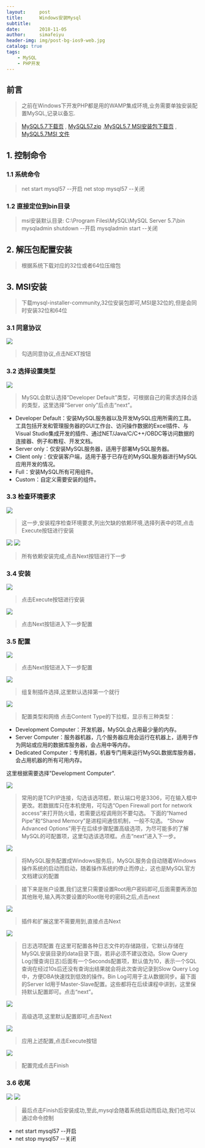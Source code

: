 ```yaml
---
layout:     post
title:      Windows安装Mysql
subtitle:
date:       2018-11-05
author:     simafeiyu
header-img: img/post-bg-ios9-web.jpg
catalog: true
tags:
    - MySQL
    - PHP开发
---
```



## 前言

> 之前在Windows下开发PHP都是用的WAMP集成环境,业务需要单独安装配置MySQL,记录以备忘.

> [MySQL5.7下载页](https://dev.mysql.com/downloads/mysql/5.7.html#downloads "MySQL5.7下载页")  , [MySQL57.zip](https://cdn.mysql.com//Downloads/MySQL-5.7/mysql-5.7.24-winx64.zip "MySQL57下载")  ,[MySQL5.7 MSI安装包下载页](https://dev.mysql.com/downloads/windows/installer/5.7.html "MySQL5.7 MSI安装包下载页面")  , [MySQL5.7MSI 文件](https://cdn.mysql.com//Downloads/MySQLInstaller/mysql-installer-community-5.7.24.0.msi "MySQL5.7 MSI 文件")

## 1. 控制命令
### 1.1 系统命令
> net start mysql57  --开启
> net stop mysql57   --关闭

### 1.2 直接定位到bin目录
>msi安装默认目录: C:\Program Files\MySQL\MySQL Server 5.7\bin
> mysqladmin shutdown --开启
> mysqladmin start	  --关闭

## 2. 解压包配置安装
> 根据系统下载对应的32位或者64位压缩包

## 3. MSI安装
> 下载mysql-installer-community,32位安装包即可,MSI是32位的,但是会同时安装32位和64位

### 3.1 同意协议
![](/img/blog/20181105_windows_mysql/windows_mysql_msi_1.png)
> 勾选同意协议,点击NEXT按钮

### 3.2 选择设置类型
![](/img/blog/20181105_windows_mysql/windows_mysql_msi_2.png)
> MySQL会默认选择“Developer Default”类型，可根据自己的需求选择合适的类型，这里选择“Server only”后点击“next”。

* Developer Default：安装MySQL服务器以及开发MySQL应用所需的工具。工具包括开发和管理服务器的GUI工作台、访问操作数据的Excel插件、与Visual Studio集成开发的插件、通过NET/Java/C/C++/OBDC等访问数据的连接器、例子和教程、开发文档。
* Server only：仅安装MySQL服务器，适用于部署MySQL服务器。
* Client only：仅安装客户端，适用于基于已存在的MySQL服务器进行MySQL应用开发的情况。
* Full：安装MySQL所有可用组件。
* Custom：自定义需要安装的组件。

### 3.3 检查环境要求
![](/img/blog/20181105_windows_mysql/windows_mysql_msi_3.png)
> 这一步,安装程序检查环境要求,列出欠缺的依赖环境,选择列表中的项,点击Execute按钮进行安装

![](/img/blog/20181105_windows_mysql/windows_mysql_msi_4.png)
![](/img/blog/20181105_windows_mysql/windows_mysql_msi_5.png)
> 所有依赖安装完成,点击Next按钮进行下一步

### 3.4 安装
![](/img/blog/20181105_windows_mysql/windows_mysql_msi_6.png)
> 点击Execute按钮进行安装

![](/img/blog/20181105_windows_mysql/windows_mysql_msi_7.png)

> 点击Next按钮进入下一步配置

### 3.5 配置
![](/img/blog/20181105_windows_mysql/windows_mysql_msi_8.png)
> 点击Next按钮进入下一步配置

![](/img/blog/20181105_windows_mysql/windows_mysql_msi_9.png)
> 组复制插件选择,这里默认选择第一个就行

![](/img/blog/20181105_windows_mysql/windows_mysql_msi_10.png)
> 配置类型和网络
点击Content Type的下拉框，显示有三种类型：

* Development Computer：开发机器，MySQL会占用最少量的内存。
* Server Computer：服务器机器，几个服务器应用会运行在机器上，适用于作为网站或应用的数据库服务器，会占用中等内存。
* Dedicated Computer：专用机器，机器专门用来运行MySQL数据库服务器，会占用机器的所有可用内存。

这里根据需要选择"Development Computer".

![](/img/blog/20181105_windows_mysql/windows_mysql_msi_11.png)
> 常用的是TCP/IP连接，勾选该选项框，默认端口号是3306，可在输入框中更改。若数据库只在本机使用，可勾选“Open Firewall port for network access”来打开防火墙，若需要远程调用则不要勾选。
下面的“Named Pipe”和“Shared Memory”是进程间通信机制，一般不勾选。
“Show Advanced Options”用于在后续步骤配置高级选项，为尽可能多的了解MySQL的可配置项，这里勾选该选项框。点击“next”进入下一步。

![](/img/blog/20181105_windows_mysql/windows_mysql_msi_12.png)
> 将MySQL服务配置成Windows服务后，MySQL服务会自动随着Windows操作系统的启动而启动，随着操作系统的停止而停止，这也是MySQL官方文档建议的配置

> 接下来是账户设置,我们这里只需要设置Root用户密码即可,后面需要再添加其他账号,输入两次要设置的Root账号的密码之后,点击next

![](/img/blog/20181105_windows_mysql/windows_mysql_msi_13.png)
> 插件和扩展这里不需要用到,直接点击Next

![](/img/blog/20181105_windows_mysql/windows_mysql_msi_14.png)
> 日志选项配置 在这里可配置各种日志文件的存储路径，它默认存储在MySQL安装目录的data目录下面，若非必须不建议改动。Slow Query Log(慢查询日志)后面有一个Seconds配置项，默认值为10，表示一个SQL查询在经过10s后还没有查询出结果就会将此次查询记录到Slow Query Log中，方便DBA快速找到低效的操作。Bin Log可用于主从数据同步。最下面的Server Id用于Master-Slave配置。这些都将在后续课程中讲到，这里保持默认配置即可。点击“next”。

![](/img/blog/20181105_windows_mysql/windows_mysql_msi_15.png)
> 高级选项,这里默认配置即可,点击Next

![](/img/blog/20181105_windows_mysql/windows_mysql_msi_16.png)
> 应用上述配置,点击Execute按钮

![](/img/blog/20181105_windows_mysql/windows_mysql_msi_17.png)
> 配置完成点击Finish

### 3.6 收尾
![](/img/blog/20181105_windows_mysql/windows_mysql_msi_18.png)
![](/img/blog/20181105_windows_mysql/windows_mysql_msi_19.png)
> 最后点击Finish后安装成功,至此,mysql会随着系统启动而启动,我们也可以通过命令控制

* net start mysql57  --开启
* net stop mysql57   --关闭




